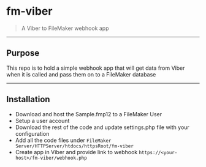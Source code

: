# fm-viber
> A Viber to FileMaker webhook app

---
## Purpose

This repo is to hold a simple webhook app that will get data from Viber when it is called and pass them on to a FileMaker database

---
## Installation

- Download and host the Sample.fmp12 to a FileMaker User
- Setup a user account
- Download the rest of the code and update settings.php file with your configuration
- Add all the code files under `FileMaker Server/HTTPServer/htdocs/httpsRoot/fm-viber`
- Create app in Viber and provide link to webhook `https://<your-host>/fm-viber/webhook.php`
